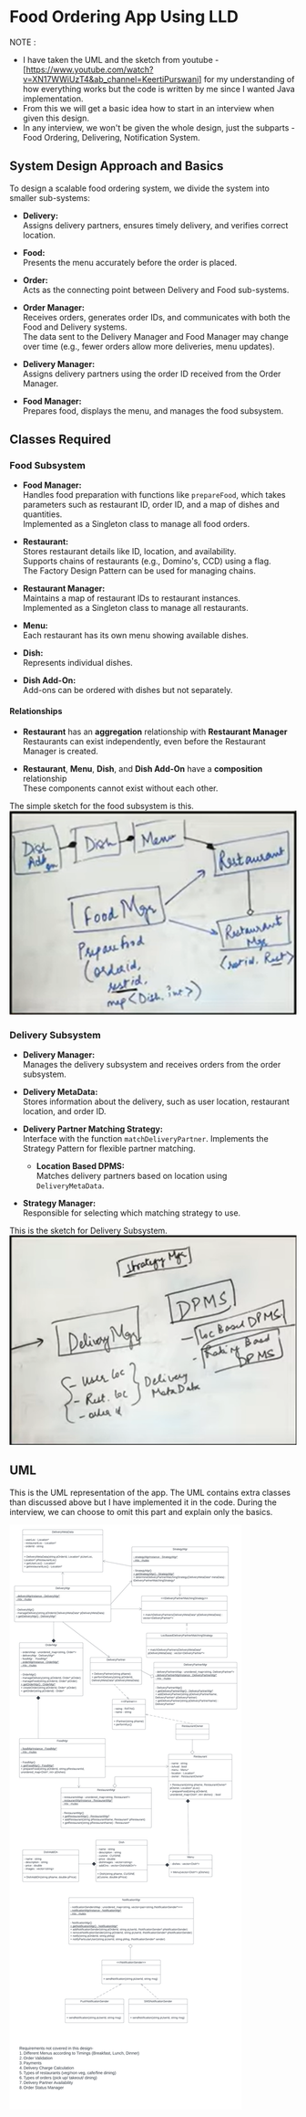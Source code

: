 # Food Ordering App Using LLD
NOTE :
- I have taken the UML and the sketch from youtube - [https://www.youtube.com/watch?v=XN17WWiUzT4&ab_channel=KeertiPurswani] for my understanding of how everything works but the code is written by me since I wanted Java implementation.
- From this we will get a basic idea how to start in an interview when given this design.
- In any interview, we won't be given the whole design, just the subparts - Food Ordering, Delivering, Notification System.

## System Design Approach and Basics

To design a scalable food ordering system, we divide the system into smaller sub-systems:

- **Delivery:**  
  Assigns delivery partners, ensures timely delivery, and verifies correct location.

- **Food:**  
  Presents the menu accurately before the order is placed.

- **Order:**  
  Acts as the connecting point between Delivery and Food sub-systems.

 - **Order Manager:**  
    Receives orders, generates order IDs, and communicates with both the Food and Delivery systems.  
    The data sent to the Delivery Manager and Food Manager may change over time (e.g., fewer orders allow more deliveries, menu updates).

- **Delivery Manager:**  
  Assigns delivery partners using the order ID received from the Order Manager.

- **Food Manager:**  
  Prepares food, displays the menu, and manages the food subsystem.



## Classes Required

### Food Subsystem

- **Food Manager:**  
  Handles food preparation with functions like `prepareFood`, which takes parameters such as restaurant ID, order ID, and a map of dishes and quantities.  
  Implemented as a Singleton class to manage all food orders.

- **Restaurant:**  
  Stores restaurant details like ID, location, and availability.  
  Supports chains of restaurants (e.g., Domino's, CCD) using a flag.  
  The Factory Design Pattern can be used for managing chains.

- **Restaurant Manager:**  
  Maintains a map of restaurant IDs to restaurant instances.  
  Implemented as a Singleton class to manage all restaurants.

- **Menu:**  
  Each restaurant has its own menu showing available dishes.

- **Dish:**  
  Represents individual dishes.

- **Dish Add-On:**  
  Add-ons can be ordered with dishes but not separately.

#### Relationships

- **Restaurant** has an **aggregation** relationship with **Restaurant Manager**  
  Restaurants can exist independently, even before the Restaurant Manager is created.

- **Restaurant**, **Menu**, **Dish**, and **Dish Add-On** have a **composition** relationship  
  These components cannot exist without each other.


The simple sketch for the food subsystem is this.
![alt text](/FoodOrderingApp/images/image.png)

### Delivery Subsystem

- **Delivery Manager:**  
  Manages the delivery subsystem and receives orders from the order subsystem.

- **Delivery MetaData:**  
  Stores information about the delivery, such as user location, restaurant location, and order ID.

- **Delivery Partner Matching Strategy:**  
  Interface with the function `matchDeliveryPartner`. Implements the Strategy Pattern for flexible partner matching.
  - **Location Based DPMS:**  
    Matches delivery partners based on location using `DeliveryMetaData`.
- **Strategy Manager:**  
  Responsible for selecting which matching strategy to use.

This is the sketch for Delivery Subsystem.
![alt text](/FoodOrderingApp/images/image2.png)

## UML
This is the UML representation of the app. The UML contains extra classes than discussed above but I have implemented it in the code. During the interview, we can choose to omit this part and explain only the basics.

![alt text](/FoodOrderingApp/images/image3.png)

